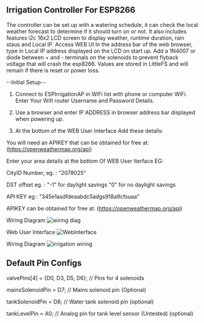 Irrigation Controller For ESP8266
-----------------------------------
The controller can be set up with a watering schedule, it can check the local weather forecast
to determine if it should turn on or not. It also includes features i2c 16x2 LCD screen to display weather, 
runtime duration, rain staus and Local IP. Access WEB UI In the address bar of the web browser,
type in Local IP address displayed on the LCD on start up.
Add a 1N4007 or diode between + and - terminals on the solenoids to prevent flyback voltage that will crash the esp8266.
Values are stored in LittleFS and will remain if there is reset or power loss. 

--Initial Setup--

1. Connect to ESPIrrigationAP in WiFi list with phone or computer WiFi. Enter Your Wifi router Username and Password Details.

2. Use a browser and enter IP ADDRESS in browser address bar displayed when powering up.

3. At the bottom of the WEB User Interface Add these details:

You will need an APIKEY that can be obtained for free at: (https://openweathermap.org/api)

Enter your area details at the bottom Of WEB User Iterface EG: 

CityID Number, eg. : "2078025"  

DST offset eg. : "-1" for daylight savings "0" for no daylight savings

API KEY eg : "345e1asdfdeaabdc5adgs918a9cfsuaa" 

APIKEY can be obtained for free at: (https://openweathermap.org/api)


Wiring Diagram
![wiring diag](https://github.com/numerik11/Irrigation-Controller-ESP8266/assets/72150418/e8b8f33b-ee8f-476f-b984-d1b4457ea578)

Web User Interface
![WebInterface](https://github.com/user-attachments/assets/858b17a5-7700-4d20-b997-f0eafc985ca5)

Wiring Diagram
![irrigation wiring](https://github.com/numerik11/Irrigation-Controller-ESP8266/assets/72150418/36ed754a-8750-4896-b58e-b252a472d5aa)

Default Pin Configs
--------------------
valvePins[4] = {D0, D3, D5, D6}; // Pins for 4 solenoids

mainsSolenoidPin = D7; // Mains solenoid pin (Optional)

tankSolenoidPin = D8; // Water tank solenoid pin (optional)

tankLevelPin = A0; // Analog pin for tank level sensor (Untested) (optional)
